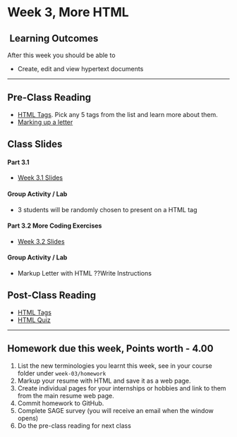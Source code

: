 # Week 3, More HTML 

## <i class="fa fa-star"></i>&nbsp;Learning Outcomes ###
After this week you should be able to 

- Create, edit and view hypertext documents


---  

## Pre-Class Reading

- [HTML Tags](https://www.w3schools.com/tags/default.asp). Pick any 5 tags from the list and learn more about them.
- [Marking up a letter](https://developer.mozilla.org/en-US/docs/Learn/HTML/Introduction_to_HTML/Marking_up_a_letter)


## Class Slides 

#### Part 3.1  

- [Week 3.1 Slides](/slides/ist263-w3-1.pdf)


#### Group Activity / Lab

- 3 students will be randomly chosen to present on a HTML tag

#### Part 3.2 More Coding Exercises

- [Week 3.2 Slides](/slides/ist263-w3-2.pdf)

#### Group Activity / Lab

- Markup Letter with HTML ??Write Instructions

## Post-Class Reading
- [HTML Tags](https://developer.mozilla.org/en-US/docs/Web/HTML/Element)
- [HTML Quiz](https://www.w3schools.com/html/html_quiz.asp)


---   

## Homework due this week, Points worth - 4.00 ###

1. List the new terminologies you learnt this week, see in your course folder under `week-03/homework`
2. Markup your resume with HTML and save it as a web page.
3. Create individual pages for your internships or hobbies and link to them from the main resume web page.
4. Commit homework to GitHub.
5. Complete SAGE survey (you will receive an email when the window opens)
6. Do the pre-class reading for next class